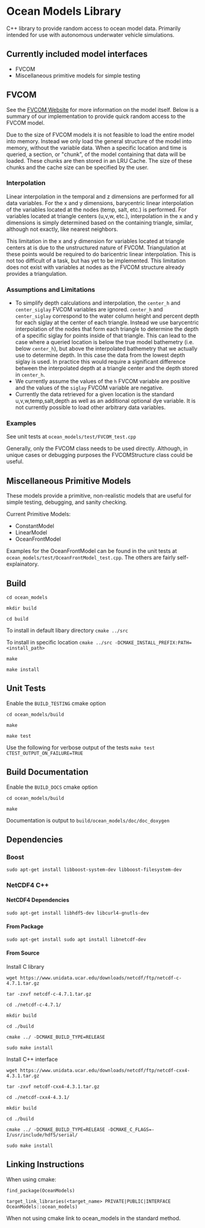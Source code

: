 # Ocean Models Library
C++ library to provide random access to ocean model data. Primarily intended for use with autonomous underwater vehicle simulations.

## Currently included model interfaces
- FVCOM
- Miscellaneous primitive models for simple testing

## FVCOM
See the [FVCOM Website](http://fvcom.smast.umassd.edu/fvcom/) for more information on the model itself. Below is a summary of our implementation to provide quick random access to the FVCOM model.

Due to the size of FVCOM models it is not feasible to load the entire model into memory. Instead we only load the general structure of the model into memory, without the variable data. When a specific location and time is queried, a section, or "chunk", of the model containing that data will be loaded. These chunks are then stored in an LRU Cache. The size of these chunks and the cache size can be specified by the user.

### Interpolation
Linear interpolation in the temporal and z dimensions are performed for all data variables. For the x and y dimensions, barycentric linear interpolation of the variables located at the nodes (temp, salt, etc.) is performed.  For variables located at triangle centers (u,v,w, etc.), interpolation in the x and y dimensions is simply determined based on the containing triangle, similar, although not exactly, like nearest neighbors.

This limitation in the x and y dimension for variables located at triangle centers at is due to the unstructured nature of FVCOM. Triangulation at these points would be required to do baricentric linear interpolation. This is not too difficult of a task, but has yet to be implemented. This limitation does not exist with variables at nodes as the FVCOM structure already provides a triangulation.

### Assumptions and Limitations
- To simplify depth calculations and interpolation, the `center_h` and `center_siglay` FVCOM variables are ignored. `center_h` and `center_siglay` correspond to the water column height and percent depth for each siglay at the center of each triangle. Instead we use barycentric interpolation of the nodes that form each triangle to determine the depth of a specific siglay for points inside of that triangle. This can lead to the case where a queried location is below the true model bathemetry (i.e. below `center_h`), but above the interpolated bathemetry that we actually use to determine depth. In this case the data from the lowest depth siglay is used. In practice this would require a significant difference between the interpolated depth at a triangle center and the depth stored in `center_h`.
- We currently assume the values of the `h` FVCOM variable are positive and the values of the `siglay` FVCOM variable are negative.
- Currently the data retrieved for a given location is the standard u,v,w,temp,salt,depth as well as an additional optional dye variable. It is not currently possible to load other arbitrary data variables.

### Examples
See unit tests at `ocean_models/test/FVCOM_test.cpp`

Generally, only the FVCOM class needs to be used directly. Although, in unique cases or debugging purposes the FVCOMStructure class could be useful.

## Miscellaneous Primitive Models

These models provide a primitive, non-realistic models that are useful for simple testing, debugging, and sanity checking.

Current Primitive Models:
- ConstantModel
- LinearModel
- OceanFrontModel

Examples for the OceanFrontModel can be found in the unit tests at `ocean_models/test/OceanFrontModel_test.cpp`. The others are fairly self-explainatory.

## Build

`cd ocean_models`

`mkdir build`

`cd build`

To install in default libary directory
`cmake ../src`

To install in specific location
`cmake ../src -DCMAKE_INSTALL_PREFIX:PATH=<install_path>`

`make`

`make install`

## Unit Tests
Enable the `BUILD_TESTING` cmake option

`cd ocean_models/build`

`make`

`make test`

Use the following for verbose output of the tests
`make test CTEST_OUTPUT_ON_FAILURE=TRUE`

## Build Documentation
Enable the `BUILD_DOCS` cmake option

`cd ocean_models/build`

`make`

Documentation is output to `build/ocean_models/doc/doc_doxygen`

## Dependencies
### Boost
`sudo apt-get install libboost-system-dev libboost-filesystem-dev`

### NetCDF4 C++

#### NetCDF4 Dependencies
`sudo apt-get install libhdf5-dev libcurl4-gnutls-dev`

#### From Package

`sudo apt-get install sudo apt install libnetcdf-dev`
#### From Source

Install C library

`wget https://www.unidata.ucar.edu/downloads/netcdf/ftp/netcdf-c-4.7.1.tar.gz`

`tar -zxvf netcdf-c-4.7.1.tar.gz`

`cd ./netcdf-c-4.7.1/`

`mkdir build`

`cd ./build`

`cmake ../ -DCMAKE_BUILD_TYPE=RELEASE`

`sudo make install`


Install C++ interface

`wget https://www.unidata.ucar.edu/downloads/netcdf/ftp/netcdf-cxx4-4.3.1.tar.gz`

`tar -zxvf netcdf-cxx4-4.3.1.tar.gz`

`cd ./netcdf-cxx4-4.3.1/`

`mkdir build`

`cd ./build`

`cmake ../ -DCMAKE_BUILD_TYPE=RELEASE -DCMAKE_C_FLAGS=-I/usr/include/hdf5/serial/`

`sudo make install`

## Linking Instructions

When using cmake:

`find_package(OceanModels)`

`target_link_libraries(<target_name> PRIVATE|PUBLIC|INTERFACE OceanModels::ocean_models)`

When not using cmake link to ocean_models in the standard method.

